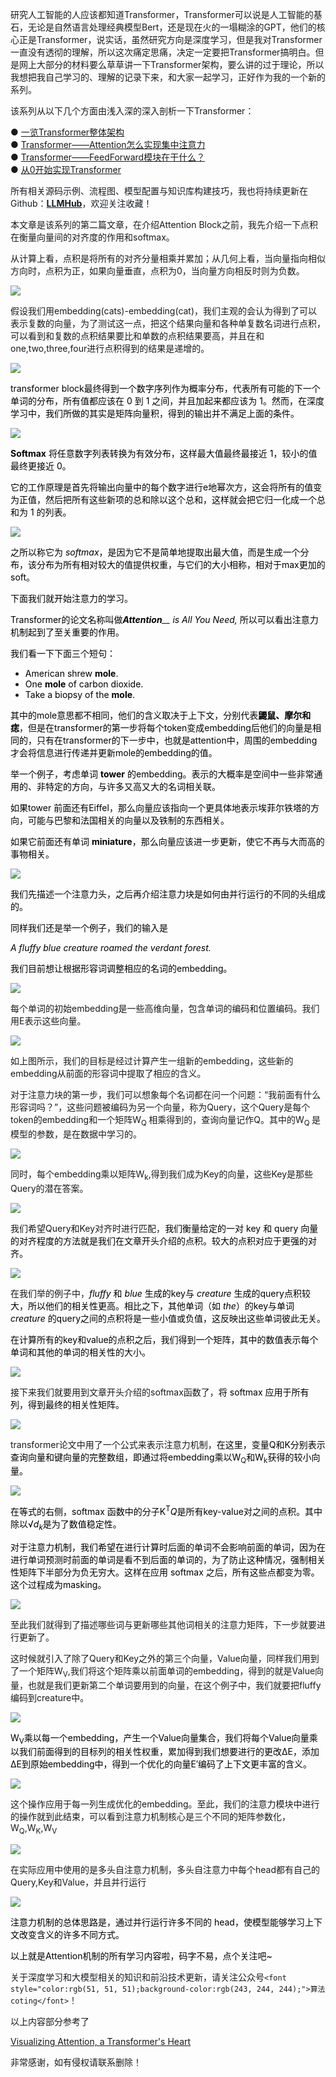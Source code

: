 研究人工智能的人应该都知道Transformer，Transformer可以说是人工智能的基石，无论是自然语言处理经典模型Bert，还是现在火的一塌糊涂的GPT，他们的核心正是Transformer，说实话，虽然研究方向是深度学习，但是我对Transformer一直没有透彻的理解，所以这次痛定思痛，决定一定要把Transformer搞明白。但是网上大部分的材料要么草草讲一下Transformer架构，要么讲的过于理论，所以我想把我自己学习的、理解的记录下来，和大家一起学习，正好作为我的一个新的系列。

该系列从以下几个方面由浅入深的深入剖析一下Transformer：

● [一览Transformer整体架构](https://zhuanlan.zhihu.com/p/1918047303597552480)  
● [Transformer——Attention怎么实现集中注意力](https://zhuanlan.zhihu.com/p/1918049072331362469)  
● [Transformer——FeedForward模块在干什么？](https://zhuanlan.zhihu.com/p/1918050616376301224)  
● [从0开始实现Transformer](https://zhuanlan.zhihu.com/p/1918357249883105145)

<font style="color:rgb(25, 27, 31);">所有相关源码示例、流程图、模型配置与知识库构建技巧，我也将持续更新在Github：</font>[**<font style="color:rgb(25, 27, 31);">LLMHub</font>**](https://github.com/zhangting-hit/LLMHub)<font style="color:rgb(25, 27, 31);">，欢迎关注收藏！</font>



本文章是该系列的第二篇文章，在介绍Attention Block之前，我先介绍一下点积在衡量向量间的对齐度的作用和softmax。

从计算上看，点积是将所有的对齐分量相乘并累加；从几何上看，当向量指向相似方向时，点积为正，如果向量垂直，点积为0，当向量方向相反时则为负数。

![](https://cdn.nlark.com/yuque/0/2025/png/28454971/1749976695274-e1011672-ffb5-4af2-8f9d-cb41979dc198.png)

假设我们用embedding(cats)-embedding(cat)，我们主观的会认为得到了可以表示复数的向量，为了测试这一点，把这个结果向量和各种单复数名词进行点积，可以看到和复数的点积结果要比和单数的点积结果要高，并且在和one,two,three,four进行点积得到的结果是递增的。

![](https://cdn.nlark.com/yuque/0/2025/png/28454971/1749976907574-e0f439fc-35ad-4aa9-8734-2715b571ad6a.png)

<font style="color:rgb(0, 0, 0);">transformer block最终得到一个数字序列作为概率分布，代表所有可能的下一个单词的分布，所有值都应该在 0 到 1 之间，并且加起来都应该为 1。然而，在深度学习中，我们所做的其实是矩阵向量积，得到的输出并不满足上面的条件。</font>

![](https://cdn.nlark.com/yuque/0/2025/png/28454971/1749977766305-a2e0cadc-3c09-421d-8f12-c7008057b0d0.png)

**<font style="color:rgb(0, 0, 0);">Softmax</font>**<font style="color:rgb(0, 0, 0);"> </font><font style="color:rgb(0, 0, 0);">将任意数字列表转换为有效分布，这样最大值最终最接近 1，较小的值最终更接近 0。</font>

<font style="color:rgb(0, 0, 0);">它的工作原理是首先将输出向量中的每个数字进行e地幂次方，这会将所有的值变为正值，然后把所有这些新项的总和除以这个总和，这样就会把它归一化成一个总和为 1 的列表。</font>

![](https://cdn.nlark.com/yuque/0/2025/png/28454971/1749977893454-050224f5-3e7d-4e16-8eb5-5378f3a84489.png)

<font style="color:rgb(0, 0, 0);">之所以称它为 </font>_<font style="color:rgb(0, 0, 0);">softmax</font>_<font style="color:rgb(0, 0, 0);">，是因为它不是简单地提取出最大值，而是生成一个分布，该分布为所有相对较大的值提供权重，与它们的大小相称，相对于max更加的soft。</font>

<font style="color:rgb(0, 0, 0);"></font>

<font style="color:rgb(0, 0, 0);">下面我们就开始注意力的学习。</font>

<font style="color:rgb(0, 0, 0);">Transformer的论文名称叫做</font>_**<font style="color:rgb(0, 0, 0);">Attention</font>**__<font style="color:rgb(0, 0, 0);"> is All You Need,</font>_<font style="color:rgb(0, 0, 0);"> 所以可以看出注意力机制起到了至关重要的作用。</font>

<font style="color:rgb(0, 0, 0);">我们看一下下面三个短句：</font>

+ <font style="color:rgb(0, 0, 0);">American shrew</font><font style="color:rgb(0, 0, 0);"> </font>**<font style="color:rgb(0, 0, 0);">mole</font>**<font style="color:rgb(0, 0, 0);">.</font>
+ <font style="color:rgb(0, 0, 0);">One</font><font style="color:rgb(0, 0, 0);"> </font>**<font style="color:rgb(0, 0, 0);">mole</font>**<font style="color:rgb(0, 0, 0);"> </font><font style="color:rgb(0, 0, 0);">of carbon dioxide.</font>
+ <font style="color:rgb(0, 0, 0);">Take a biopsy of the </font>**<font style="color:rgb(0, 0, 0);">mole</font>**<font style="color:rgb(0, 0, 0);">.</font>

<font style="color:rgb(0, 0, 0);">其中的mole意思都不相同，他们的含义取决于上下文，分别代表</font>**<font style="color:rgb(0, 0, 0);">鼹鼠、摩尔和痣</font>**<font style="color:rgb(0, 0, 0);">，但是在transformer的第一步将每个token变成embedding后他们的向量是相同的，只有在transformer的下一步中，也就是attention中，周围的embedding才会将信息进行传递并更新mole的embedding的值。</font>

<font style="color:rgb(0, 0, 0);"></font>

<font style="color:rgb(0, 0, 0);">举一个例子，考虑单词 </font>**<font style="color:rgb(0, 0, 0);">tower</font>**<font style="color:rgb(0, 0, 0);"> 的embedding。表示的大概率是空间中一些非常通用的、非特定的方向，与许多又高又大的名词相关联。</font>

<font style="color:rgb(0, 0, 0);">如果tower 前面还有Eiffel，那么向量应该指向一个更具体地表示埃菲尔铁塔的方向，可能与巴黎和法国相关的向量以及铁制的东西相关。</font>

<font style="color:rgb(0, 0, 0);">如果它前面还有单词 </font>**<font style="color:rgb(0, 0, 0);">miniature</font>**<font style="color:rgb(0, 0, 0);">，那么向量应该进一步更新，使它不再与大而高的事物相关。</font>

![](https://cdn.nlark.com/yuque/0/2025/png/28454971/1749979476805-efd8fc11-383e-4bb1-afd9-c5d8e16f6071.png)

<font style="color:rgb(0, 0, 0);"></font>

<font style="color:rgb(0, 0, 0);">我们先描述一个注意力头，之后再介绍注意力块是如何由并行运行的不同的头组成的。</font>

<font style="color:rgb(0, 0, 0);">同样我们还是举一个例子，我们的输入是</font>

_<font style="color:rgb(0, 0, 0);">A fluffy blue creature roamed the verdant forest.</font>_

<font style="color:rgb(0, 0, 0);">我们目前想让根据形容词调整相应的名词的embedding。</font>

![](https://cdn.nlark.com/yuque/0/2025/png/28454971/1749980158003-0d97c36b-60ee-49a7-ad64-480b75e15630.png)

每个单词的初始embedding是一些高维向量，包含单词的编码和位置编码。我们用E表示这些向量。

![](https://cdn.nlark.com/yuque/0/2025/png/28454971/1749980416739-6984797e-0b66-4dca-90cb-b275837f4e5c.png)

如上图所示，我们的目标是经过计算产生一组新的embedding，这些新的embedding从前面的形容词中提取了相应的含义。

对于注意力块的第一步，我们可以想象每个名词都在问一个问题：“我前面有什么形容词吗？”，这些问题被编码为另一个向量，称为Query，这个Query是每个token的embedding和一个矩阵W<sub>Q </sub>相乘得到的，查询向量记作Q。其中的W<sub>Q </sub>是模型的参数，是在数据中学习的。

![](https://cdn.nlark.com/yuque/0/2025/png/28454971/1749980728014-607de564-255a-41ba-92f8-0afcfa3956a6.png)



同时，每个embedding乘以矩阵W<sub>k</sub>,得到我们成为Key的向量，这些Key是那些Query的潜在答案。

![](https://cdn.nlark.com/yuque/0/2025/png/28454971/1749981048622-092d974e-1324-40bb-b7cb-48f96b9d8e92.png)

我们希望Query和Key对齐时进行匹配，<font style="color:rgb(0, 0, 0);">我们衡量给定的一对 key 和 query 向量的对齐程度的方法就是我们在文章开头介绍的点积。较大的点积对应于更强的对齐。</font>

![](https://cdn.nlark.com/yuque/0/2025/png/28454971/1749981234301-34a56f1f-cb8c-4b46-9f2a-f58c2e97988c.png)

在我们举的例子中，_<font style="color:rgb(0, 0, 0);">fluffy</font>_<font style="color:rgb(0, 0, 0);"> 和 </font>_<font style="color:rgb(0, 0, 0);">blue</font>_<font style="color:rgb(0, 0, 0);"> 生成的key与 </font>_<font style="color:rgb(0, 0, 0);">creature</font>_<font style="color:rgb(0, 0, 0);"> 生成的query点积较大，所以他们的相关性更高。相比之下，其他单词（如 </font>_<font style="color:rgb(0, 0, 0);">the</font>_<font style="color:rgb(0, 0, 0);">）的key与单词 </font>_<font style="color:rgb(0, 0, 0);">creature</font>_<font style="color:rgb(0, 0, 0);"> 的query之间的点积将是一些小值或负值，这反映出这些单词彼此无关。</font>

<font style="color:rgb(0, 0, 0);">在计算所有的key和value的点积之后，我们得到一个矩阵，其中的数值表示每个单词和其他的单词的相关性的大小。</font>

![](https://cdn.nlark.com/yuque/0/2025/png/28454971/1749981709687-90dfbd66-121c-4077-a492-23224efe251f.png)

接下来我们就要用到文章开头介绍的softmax函数了，<font style="color:rgb(0, 0, 0);">将 softmax 应用于所有列，得到最终的相关性矩阵。</font>

![](https://cdn.nlark.com/yuque/0/2025/png/28454971/1749981792499-f0a58387-0118-4cd2-b4fe-4b7be3f3aca3.png)

transformer论文中用了一个公式来表示注意力机制，<font style="color:rgb(0, 0, 0);">在这里，变量Q和K分别表示查询向量和键向量的完整数组，即通过将embedding乘以W</font><sub>Q</sub><font style="color:rgb(0, 0, 0);">和W</font><sub>k</sub><font style="color:rgb(0, 0, 0);">获得的较小向量。</font>

![](https://cdn.nlark.com/yuque/0/2025/png/28454971/1749981826692-4cb20e60-5b5a-4588-8c2b-54a267c1b2c2.png)

<font style="color:rgb(0, 0, 0);">在等式的右侧，softmax 函数中的分子K</font><sup><font style="color:rgb(0, 0, 0);">T</font></sup>_<font style="color:rgb(0, 0, 0);">Q</font>_<font style="color:rgb(0, 0, 0);">是所有key-value对之间的点积。其中除以√</font>_<font style="color:rgb(0, 0, 0);">d</font>_<sub>_<font style="color:rgb(0, 0, 0);">k</font>_</sub><font style="color:rgb(0, 0, 0);">是为了数值稳定性。</font>

<font style="color:rgb(0, 0, 0);"></font>

<font style="color:rgb(0, 0, 0);">对于注意力机制，我们希望在进行计算时后面的单词不会影响前面的单词，因为在进行单词预测时前面的单词是看不到后面的单词的，为了防止这种情况，强制相关性矩阵下半部分为负无穷大。这样在应用 softmax 之后，所有这些点都变为零。这个过程成为masking。</font>

![](https://cdn.nlark.com/yuque/0/2025/png/28454971/1750037113975-4fb16832-9de0-491d-8b1f-d30fbf1c251b.png)

至此我们就得到了描述哪些词与更新哪些其他词相关的注意力矩阵，下一步就要进行更新了。

这时候就引入了除了Query和Key之外的第三个向量，Value向量，同样我们用到了一个矩阵W<sub>V</sub>,我们将这个矩阵乘以前面单词的embedding，得到的就是Value向量，也就是我们更新第二个单词要用到的向量，在这个例子中，我们就要把fluffy编码到creature中。

![](https://cdn.nlark.com/yuque/0/2025/png/28454971/1750037514664-45bd4cda-1799-4879-b82b-0f3b4556f7b6.png)

<font style="color:rgb(0, 0, 0);">W</font><sub><font style="color:rgb(0, 0, 0);">V</font></sub><font style="color:rgb(0, 0, 0);">乘以每一个embedding，产生一个Value向量集合，我们将每个Value向量乘以我们前面得到的目标列的相关性权重，累加得到我们想要进行的更改ΔE，添加ΔE到原始embedding中，得到一个优化的向量E′编码了上下文更丰富的含义。</font>

<font style="color:rgb(0, 0, 0);"></font>

![](https://cdn.nlark.com/yuque/0/2025/png/28454971/1750037795772-1d591fc2-bd25-44a1-905a-6f9d6ed8d9ca.png)

这个操作应用于每一列生成优化的embedding。至此，我们的注意力模块中进行的操作就到此结束，可以看到注意力机制核心是三个不同的矩阵参数化，W<sub>Q</sub>,W<sub>K</sub>,W<sub>V</sub>

![](https://cdn.nlark.com/yuque/0/2025/png/28454971/1750038052194-94f484f6-c241-4f68-aa40-60f0bd5e2262.png)

在实际应用中使用的是多头自注意力机制，多头自注意力中每个head都有自己的Query,Key和Value，并且并行运行

![](https://cdn.nlark.com/yuque/0/2025/png/28454971/1750038854495-0434b3e9-5d5f-48af-9ddf-b7177fdf3258.png)

<font style="color:rgb(0, 0, 0);">注意力机制的总体思路是，通过并行运行许多不同的 head，使模型能够学习上下文改变含义的许多不同方式。</font>

<font style="color:rgb(0, 0, 0);"></font>

<font style="color:rgb(0, 0, 0);">以上就是Attention机制的所有学习内容啦，码字不易，点个关注吧~</font>

<font style="color:rgb(25, 27, 31);">关于深度学习和大模型相关的知识和前沿技术更新，</font>请关注公众号`<font style="color:rgb(51, 51, 51);background-color:rgb(243, 244, 244);">算法coting</font>`<font style="color:rgb(51, 51, 51);">！</font>

<font style="color:rgb(25, 27, 31);"></font>

以上内容部分参考了

[Visualizing Attention, a Transformer's Heart](https://www.3blue1brown.com/lessons/attention)

非常感谢，如有侵权请联系删除！


